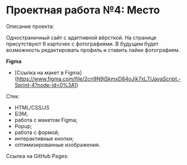 # Проектная работа №4: Место

Описание проекта:

Одностраничный сайт с адаптивной вёрсткой. На странице присутствуют 6 карточек с фотографиями. В будущем будет возможность редактировать профиль и
ставить лайки фотографиям.

**Figma**

* [Ссылка на макет в Figma] (https://www.figma.com/file/2cn9N9jSkmxD84oJik7xL7/JavaScript.-Sprint-4?node-id=0%3A1)

Стек:

- HTML/CSS/JS
- БЭМ;
- работа с макетом Figma;
- Popup;
- работа с формой;
- интерактивные кнопки;
- оптимизированные изображения.

Ссылка на GitHub Pages:



